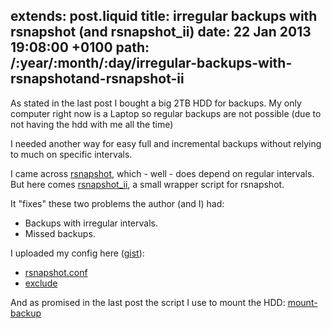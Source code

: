 extends: post.liquid
title: irregular backups with rsnapshot (and rsnapshot_ii)
date: 22 Jan 2013 19:08:00 +0100
path: /:year/:month/:day/irregular-backups-with-rsnapshotand-rsnapshot-ii
---

As stated in the last post I bought a big 2TB HDD for backups. My only
computer right now is a Laptop so regular backups are not possible (due to not
having the hdd with me all the time)

I needed another way for easy full and incremental backups without relying to much on specific intervals.

I came across [rsnapshot][], which - well - does depend on regular intervals.
But here comes [rsnapshot_ii][], a small wrapper script for rsnapshot.

It "fixes" these two problems the author (and I) had:

* Backups with irregular intervals.
* Missed backups.

I uploaded my config here ([gist][]):

* [rsnapshot.conf][]
* [exclude][]

And as promised in the last post the script I use to mount the HDD: [mount-backup][]

[rsnapshot]: http://www.rsnapshot.org/
[rsnapshot_ii]: https://non7top.googlecode.com/svn/trunk/scripts/rsnapshot/rsnapshot_ii
[gist]: https://gist.github.com/4596749#file-rsnapshot-conf
[exclude]: https://gist.github.com/4596749#file-exclude
[mount-backup]: https://gist.github.com/4596749#file-mount-backup-sh
[rsnapshot.conf]: https://gist.github.com/4596749#file-rsnapshot-conf
